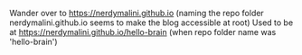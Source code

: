 Wander over to https://nerdymalini.github.io (naming the repo folder nerdymalini.github.io seems to make the blog accessible at root)
Used to be at https://nerdymalini.github.io/hello-brain (when repo folder name was 'hello-brain')
